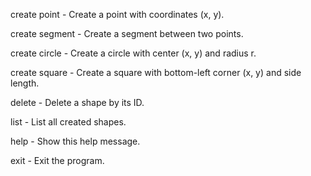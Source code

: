   create point <id> <x> <y>          - Create a point with coordinates (x, y).
  
  create segment <id> <x1> <y1> <x2> <y2> - Create a segment between two points.
  
  create circle <id> <x> <y> <r>     - Create a circle with center (x, y) and radius r.
  
  create square <id> <x> <y> <side>  - Create a square with bottom-left corner (x, y) and side length.
  
  delete <id>                        - Delete a shape by its ID.
  
  list                               - List all created shapes.
  
  help                               - Show this help message.
  
  exit                               - Exit the program.
